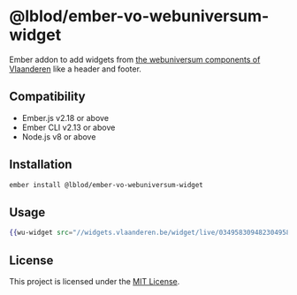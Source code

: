 @lblod/ember-vo-webuniversum-widget
==============================================================================

Ember addon to add widgets from [the webuniversum components of Vlaanderen](https://overheid.vlaanderen.be/webuniversum/alle-front-end-componenten) like a header and footer.


Compatibility
------------------------------------------------------------------------------

* Ember.js v2.18 or above
* Ember CLI v2.13 or above
* Node.js v8 or above


Installation
------------------------------------------------------------------------------

```bash
ember install @lblod/ember-vo-webuniversum-widget
```


Usage
------------------------------------------------------------------------------

```hbs
{{wu-widget src="//widgets.vlaanderen.be/widget/live/03495830948230495848582"}}
```


License
------------------------------------------------------------------------------

This project is licensed under the [MIT License](LICENSE.md).
